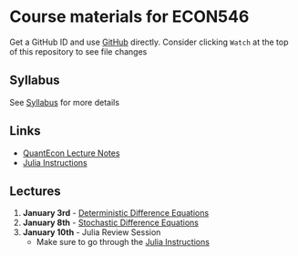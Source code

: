# Course materials for ECON546
Get a GitHub ID and use [GitHub](https://github.com/ubcecon/tutorials/blob/master/github.md) directly. Consider clicking `Watch` at the top of this repository to see file changes

## Syllabus 
See [Syllabus](syllabus.md) for more details

## Links
- [QuantEcon Lecture Notes](https://lectures.quantecon.org/jl/)
- [Julia Instructions](https://github.com/econtoolkit/julia)

## Lectures
1. **January 3rd** -  [Deterministic Difference Equations](/lecture_notes/deterministic_difference_equations.pdf)
1. **January 8th** -  [Stochastic Difference Equations](/lecture_notes/stochastic_difference_equations.pdf)
1. **January 10th** - Julia Review Session
    - Make sure to go through the  [Julia Instructions](https://github.com/econtoolkit/julia)